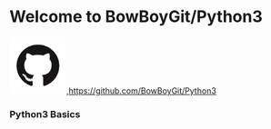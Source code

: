 # Welcome to BowBoyGit/Python3



<img src="images/GitHub-Mark.png" width=100>,https://github.com/BowBoyGit/Python3

<!-- [GitHub](http://github.com) -->



<!-- <img src="images/pylogo.png" width=100>
![](images/pylogo.png) -->





<!-- As Grace Hopper said:
> I’ve always been more interested
> in the future than in the past. -->

### Python3 Basics

















